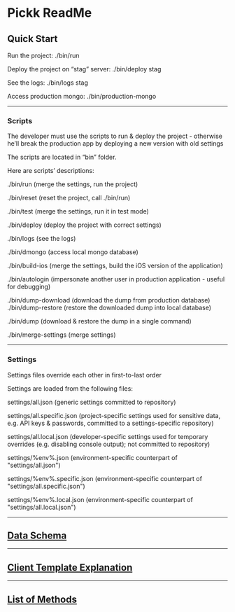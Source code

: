 # Pickk ReadMe

## Quick Start

Run the project: ./bin/run

Deploy the project on “stag” server: ./bin/deploy stag

See the logs: ./bin/logs stag

Access production mongo: ./bin/production-mongo

-------
### Scripts

The developer must use the scripts to run & deploy the project - otherwise he’ll break the production app by deploying a new version with old settings

The scripts are located in “bin” folder.

Here are scripts’ descriptions:

./bin/run (merge the settings, run the project)

./bin/reset (reset the project, call ./bin/run)

./bin/test (merge the settings, run it in test mode)

./bin/deploy (deploy the project with correct settings)

./bin/logs (see the logs)

./bin/dmongo (access local mongo database)

./bin/build-ios (merge the settings, build the iOS version of the application)

./bin/autologin (impersonate another user in production application - useful for debugging)

./bin/dump-download (download the dump from production database)
./bin/dump-restore (restore the downloaded dump into local database)

./bin/dump (download & restore the dump in a single command)

./bin/merge-settings (merge settings)

-------
### Settings

Settings files override each other in first-to-last order

Settings are loaded from the following files:

settings/all.json (generic settings committed to repository)

settings/all.specific.json (project-specific settings used for sensitive data, e.g. API keys & passwords, committed to a settings-specific repository)

settings/all.local.json (developer-specific settings used for temporary overrides (e.g. disabling console output); not committed to repository)

settings/%env%.json (environment-specific counterpart of "settings/all.json")

settings/%env%.specific.json (environment-specific counterpart of "settings/all.specific.json")

settings/%env%.local.json (environment-specific counterpart of "settings/all.local.json")

-----
## [Data Schema](https://docs.google.com/document/d/1ZDvnep8EnWKeMqWSUmbNrk8SSLp_BPHhIYUkbCOOGrQ/edit?usp=sharing)
----

## [Client Template Explanation](https://bitbucket.org/pickk/pickk/src/d62f3373b6cff6afa354e0ed057a7193ab306996/Section-Methods.txt?at=redesign&fileviewer=file-view-default)

---

## [List of Methods](https://bitbucket.org/pickk/pickk/wiki/Section%20Methods)